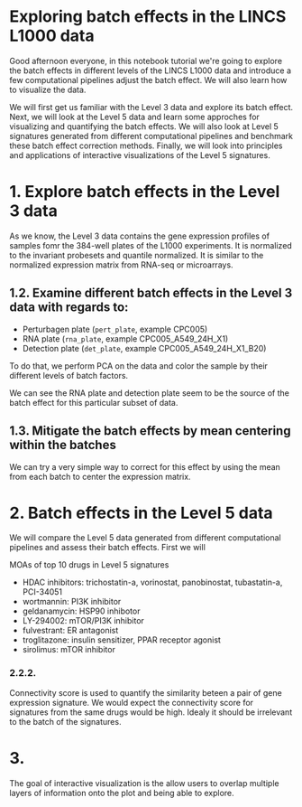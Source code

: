# Exploring batch effects in the LINCS L1000 data

Good afternoon everyone, in this notebook tutorial we're going to explore the batch effects in different levels of the LINCS L1000 data and introduce a few computational pipelines adjust the batch effect. We will also learn how to visualize the data. 

We will first get us familiar with the Level 3 data and explore its batch effect.
Next, we will look at the Level 5 data and learn some approches for visualizing and quantifying the batch effects. 
We will also look at Level 5 signatures generated from different computational pipelines and benchmark these batch effect correction methods.
Finally, we will look into principles and applications of interactive visualizations of the Level 5 signatures. 

# 1. Explore batch effects in the Level 3 data

As we know, the Level 3 data contains the gene expression profiles of samples fomr the 384-well plates of the L1000 experiments. It is normalized to the invariant probesets and quantile normalized. It is similar to the normalized expression matrix from RNA-seq or microarrays.

## 1.2. Examine different batch effects in the Level 3 data with regards to:

- Perturbagen plate (`pert_plate`, example CPC005)
- RNA plate (`rna_plate`, example CPC005_A549_24H_X1)
- Detection plate (`det_plate`, example CPC005_A549_24H_X1_B20)

To do that, we perform PCA on the data and color the sample by their different levels of batch factors.

We can see the RNA plate and detection plate seem to be the source of the batch effect for this particular subset of data.

## 1.3. Mitigate the batch effects by mean centering within the batches

We can try a very simple way to correct for this effect by using the mean from each batch to center the expression matrix.

# 2. Batch effects in the Level 5 data

We will compare the Level 5 data generated from different computational pipelines and assess their batch effects. 
First we will 


MOAs of top 10 drugs in Level 5 signatures
- HDAC inhibitors: trichostatin-a, vorinostat, panobinostat, tubastatin-a, PCI-34051
- wortmannin: PI3K inhibitor
- geldanamycin: HSP90 inhibotor
- LY-294002: mTOR/PI3K inhibitor
- fulvestrant: ER antagonist
- troglitazone: insulin sensitizer, PPAR receptor agonist
- sirolimus: mTOR inhibitor

### 2.2.2. 
Connectivity score is used to quantify the similarity beteen a pair of gene expression signature. 
We would expect the connectivity score for signatures from the same drugs would be high. 
Idealy it should be irrelevant to the batch of the signatures.

# 3. 
The goal of interactive visualization is the allow users to overlap multiple layers of information onto the plot and being able to explore. 


